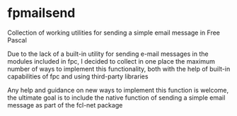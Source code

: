 # fpmailsend

Collection of working utilities for sending a simple email message in Free Pascal

Due to the lack of a built-in utility for sending e-mail messages in the modules included in fpc, I decided to collect in one place the maximum number of ways to implement this functionality, both with the help of built-in capabilities of fpc and using third-party libraries

Any help and guidance on new ways to implement this function is welcome, the ultimate goal is to include the native function of sending a simple email message as part of the fcl-net package

